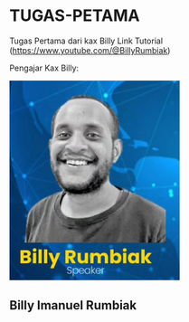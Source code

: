 
# TUGAS-PETAMA
Tugas Pertama dari kax Billy Link Tutorial (https://www.youtube.com/@BillyRumbiak)

Pengajar Kax Billy:

![](./asset/Billy.png)
## Billy Imanuel Rumbiak
